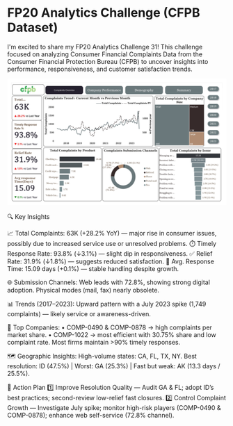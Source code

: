 # FP20 Analytics Challenge (CFPB Dataset)

I'm excited to share my FP20 Analytics Challenge 31!
This challenge focused on analyzing Consumer Financial Complaints Data from the Consumer Financial Protection Bureau (CFPB) to uncover insights into performance, responsiveness, and customer satisfaction trends.

![CFPB Analytics Dashboard](images/Dashboard-1.jpg)

🔍 Key Insights 

📈 Total Complaints: 63K (+28.2% YoY) — major rise in consumer issues, possibly due to increased service use or unresolved problems. 
⏱️ Timely Response Rate: 93.8% (↓3.1%) — slight dip in responsiveness.
✅ Relief Rate: 31.9% (↓1.8%) — suggests reduced satisfaction. 
📅 Avg. Response Time: 15.09 days (+0.1%) — stable handling despite growth.

🌐 Submission Channels: 
Web leads with 72.8%, showing strong digital adoption. Physical modes (mail, fax) nearly obsolete. 

📊 Trends (2017–2023): 
Upward pattern with a July 2023 spike (1,749 complaints) — likely service or awareness-driven. 

🏢 Top Companies: 
• COMP-0490 & COMP-0878 → high complaints per market share. 
• COMP-1022 → most efficient with 30.75% share and low complaint rate. 
Most firms maintain >90% timely responses.

🗺️ Geographic Insights: 
High-volume states: CA, FL, TX, NY. 
Best resolution: ID (47.5%) | Worst: GA (25.3%) | Fast but weak: AK (13.3 days / 25.5%).

🧭 Action Plan 
1️⃣ Improve Resolution Quality — Audit GA & FL; adopt ID’s best practices; second-review low-relief fast closures. 
2️⃣ Control Complaint Growth — Investigate July spike; monitor high-risk players (COMP-0490 & COMP-0878); enhance web self-service (72.8% channel).
